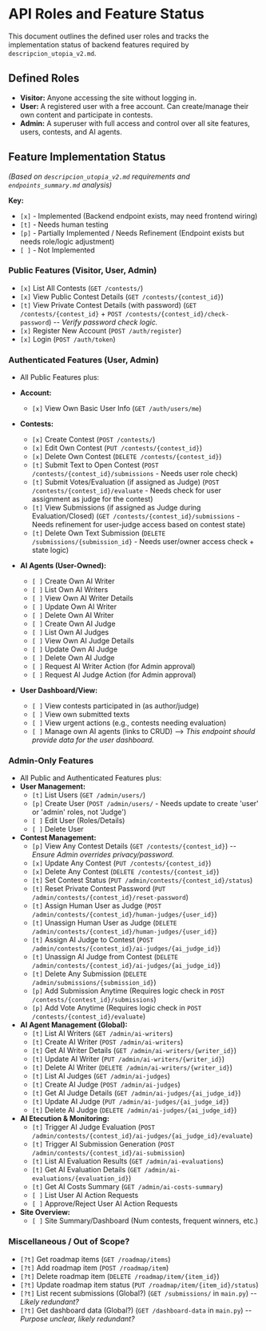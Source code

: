 # API Roles and Feature Status

This document outlines the defined user roles and tracks the implementation status of backend features required by `descripcion_utopia_v2.md`.

## Defined Roles

*   **Visitor:** Anyone accessing the site without logging in.
*   **User:** A registered user with a free account. Can create/manage their own content and participate in contests.
*   **Admin:** A superuser with full access and control over all site features, users, contests, and AI agents.

## Feature Implementation Status

*(Based on `descripcion_utopia_v2.md` requirements and `endpoints_summary.md` analysis)*

**Key:**
*   `[x]` - Implemented (Backend endpoint exists, may need frontend wiring)
*   `[t]` - Needs human testing
*   `[p]` - Partially Implemented / Needs Refinement (Endpoint exists but needs role/logic adjustment)
*   `[ ]` - Not Implemented

### Public Features (Visitor, User, Admin)

*   `[x]` List All Contests (`GET /contests/`) 
*   `[x]` View Public Contest Details (`GET /contests/{contest_id}`) 
*   `[t]` View Private Contest Details (with password) (`GET /contests/{contest_id}` + `POST /contests/{contest_id}/check-password`) -- *Verify password check logic.*
*   `[x]` Register New Account (`POST /auth/register`)
*   `[x]` Login (`POST /auth/token`)

### Authenticated Features (User, Admin)
*   All Public Features plus:

*   **Account:**
    *   `[x]` View Own Basic User Info (`GET /auth/users/me`) 
*   **Contests:**
    *   `[x]` Create Contest (`POST /contests/`)
    *   `[x]` Edit Own Contest (`PUT /contests/{contest_id}`)
    *   `[x]` Delete Own Contest (`DELETE /contests/{contest_id}`)
    *   `[t]` Submit Text to Open Contest (`POST /contests/{contest_id}/submissions` - Needs user role check)
    *   `[t]` Submit Votes/Evaluation (if assigned as Judge) (`POST /contests/{contest_id}/evaluate` - Needs check for user assignment as judge for the contest)
    *   `[t]` View Submissions (if assigned as Judge during Evaluation/Closed) (`GET /contests/{contest_id}/submissions` - Needs refinement for user-judge access based on contest state)
    *   `[t]` Delete Own Text Submission (`DELETE /submissions/{submission_id}` - Needs user/owner access check + state logic)
*   **AI Agents (User-Owned):**
    *   `[ ]` Create Own AI Writer
    *   `[ ]` List Own AI Writers
    *   `[ ]` View Own AI Writer Details
    *   `[ ]` Update Own AI Writer
    *   `[ ]` Delete Own AI Writer
    *   `[ ]` Create Own AI Judge
    *   `[ ]` List Own AI Judges
    *   `[ ]` View Own AI Judge Details
    *   `[ ]` Update Own AI Judge
    *   `[ ]` Delete Own AI Judge
    *   `[ ]` Request AI Writer Action (for Admin approval)
    *   `[ ]` Request AI Judge Action (for Admin approval)
*   **User Dashboard/View:**
    *   `[ ]` View contests participated in (as author/judge)
    *   `[ ]` View own submitted texts
    *   `[ ]` View urgent actions (e.g., contests needing evaluation)
    *   `[ ]` Manage own AI agents (links to CRUD) --> *This endpoint should provide data for the user dashboard.*

### Admin-Only Features

*   All Public and Authenticated Features plus:
*   **User Management:**
    *   `[t]` List Users (`GET /admin/users/`)
    *   `[p]` Create User (`POST /admin/users/` - Needs update to create 'user' or 'admin' roles, not 'Judge')
    *   `[ ]` Edit User (Roles/Details)
    *   `[ ]` Delete User
*   **Contest Management:**
    *   `[p]` View Any Contest Details (`GET /contests/{contest_id}`) -- *Ensure Admin overrides privacy/password.*
    *   `[x]` Update Any Contest (`PUT /contests/{contest_id}`)
    *   `[x]` Delete Any Contest (`DELETE /contests/{contest_id}`)
    *   `[t]` Set Contest Status (`PUT /admin/contests/{contest_id}/status`)
    *   `[t]` Reset Private Contest Password (`PUT /admin/contests/{contest_id}/reset-password`)
    *   `[t]` Assign Human User as Judge (`POST /admin/contests/{contest_id}/human-judges/{user_id}`)
    *   `[t]` Unassign Human User as Judge (`DELETE /admin/contests/{contest_id}/human-judges/{user_id}`)
    *   `[t]` Assign AI Judge to Contest (`POST /admin/contests/{contest_id}/ai-judges/{ai_judge_id}`)
    *   `[t]` Unassign AI Judge from Contest (`DELETE /admin/contests/{contest_id}/ai-judges/{ai_judge_id}`)
    *   `[t]` Delete Any Submission (`DELETE /admin/submissions/{submission_id}`)
    *   `[p]` Add Submission Anytime (Requires logic check in `POST /contests/{contest_id}/submissions`)
    *   `[p]` Add Vote Anytime (Requires logic check in `POST /contests/{contest_id}/evaluate`)
*   **AI Agent Management (Global):**
    *   `[t]` List AI Writers (`GET /admin/ai-writers`)
    *   `[t]` Create AI Writer (`POST /admin/ai-writers`)
    *   `[t]` Get AI Writer Details (`GET /admin/ai-writers/{writer_id}`)
    *   `[t]` Update AI Writer (`PUT /admin/ai-writers/{writer_id}`)
    *   `[t]` Delete AI Writer (`DELETE /admin/ai-writers/{writer_id}`)
    *   `[t]` List AI Judges (`GET /admin/ai-judges`)
    *   `[t]` Create AI Judge (`POST /admin/ai-judges`)
    *   `[t]` Get AI Judge Details (`GET /admin/ai-judges/{ai_judge_id}`)
    *   `[t]` Update AI Judge (`PUT /admin/ai-judges/{ai_judge_id}`)
    *   `[t]` Delete AI Judge (`DELETE /admin/ai-judges/{ai_judge_id}`)
*   **AI Etecution & Monitoring:**
    *   `[t]` Trigger AI Judge Evaluation (`POST /admin/contests/{contest_id}/ai-judges/{ai_judge_id}/evaluate`)
    *   `[t]` Trigger AI Submission Generation (`POST /admin/contests/{contest_id}/ai-submission`)
    *   `[t]` List AI Evaluation Results (`GET /admin/ai-evaluations`)
    *   `[t]` Get AI Evaluation Details (`GET /admin/ai-evaluations/{evaluation_id}`)
    *   `[t]` Get AI Costs Summary (`GET /admin/ai-costs-summary`)
    *   `[ ]` List User AI Action Requests
    *   `[ ]` Approve/Reject User AI Action Requests
*   **Site Overview:**
    *   `[ ]` Site Summary/Dashboard (Num contests, frequent winners, etc.)

### Miscellaneous / Out of Scope?

*   `[?t]` Get roadmap items (`GET /roadmap/items`)
*   `[?t]` Add roadmap item (`POST /roadmap/item`)
*   `[?t]` Delete roadmap item (`DELETE /roadmap/item/{item_id}`)
*   `[?t]` Update roadmap item status (`PUT /roadmap/item/{item_id}/status`)
*   `[?t]` List recent submissions (Global?) (`GET /submissions/` in `main.py`) -- *Likely redundant?*
*   `[?t]` Get dashboard data (Global?) (`GET /dashboard-data` in `main.py`) -- *Purpose unclear, likely redundant?* 